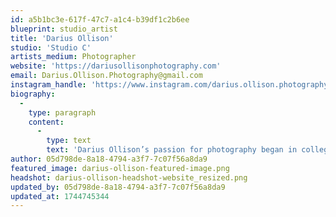 ```yaml
---
id: a5b1bc3e-617f-47c7-a1c4-b39df1c2b6ee
blueprint: studio_artist
title: 'Darius Ollison'
studio: 'Studio C'
artists_medium: Photographer
website: 'https://dariusollisonphotography.com'
email: Darius.Ollison.Photography@gmail.com
instagram_handle: 'https://www.instagram.com/darius.ollison.photography/'
biography:
  -
    type: paragraph
    content:
      -
        type: text
        text: 'Darius Ollison’s passion for photography began in college, where he spent hours admiring images on Flickr before picking up a camera. Frustrated by his phone’s limitations in capturing the stunning sunsets of his small college town, he invested in a DSLR, quickly becoming obsessed with improving his craft. After three years of experimenting, he shifted his focus to portrait photography, drawing inspiration from photographers like Stefan Beutler and Andre Josselin. For Darius, the true magic of portraiture lies in the deep connection between photographer and model—those rare moments when creativity flows seamlessly, capturing raw, honest expressions. Through his work, he seeks to reveal glimpses of the soul, making each session an intimate and meaningful experience.'
author: 05d798de-8a18-4794-a3f7-7c07f56a8da9
featured_image: darius-ollison-featured-image.png
headshot: darius-ollison-headshot-website_resized.png
updated_by: 05d798de-8a18-4794-a3f7-7c07f56a8da9
updated_at: 1744745344
---
```

